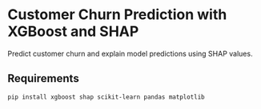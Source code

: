 # Customer Churn Prediction with XGBoost and SHAP

Predict customer churn and explain model predictions using SHAP values.

## Requirements
```bash
pip install xgboost shap scikit-learn pandas matplotlib
